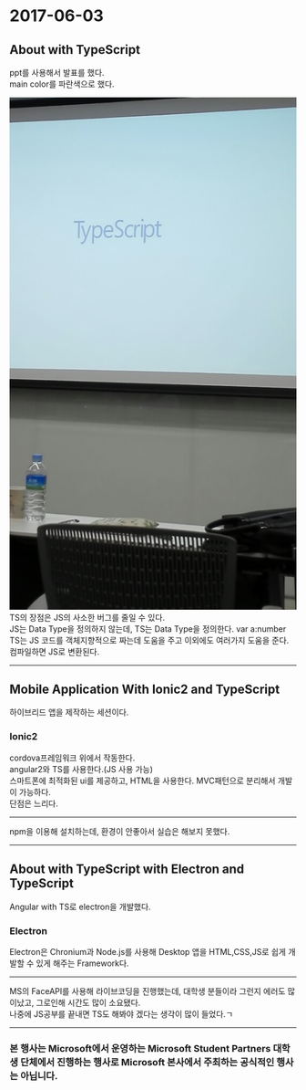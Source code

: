 # 2017-06-03
<h2>About with TypeScript</h2>
ppt를 사용해서 발표를 했다.<br>
main color를 파란색으로 했다. 

![ppt](ppt.jpg)<br>
TS의 장점은 JS의 사소한 버그를 줄일 수 있다.<br>
JS는 Data Type을 정의하지 않는데, TS는 Data Type을 정의한다. var a:number<br>
TS는 JS 코드를 객체지향적으로 짜는데 도움을 주고 이외에도 여러가지 도움을 준다.<br>
컴파일하면 JS로 변환된다.<br>
<hr>
<h2>Mobile Application With Ionic2 and TypeScript</h2>
하이브리드 앱을 제작하는 세션이다.<br>
<h3>Ionic2</h3>
cordova프레임워크 위에서 작동한다.<br>
angular2와 TS를 사용한다.(JS 사용 가능)<br>
스마트폰에 최적화된 ui를 제공하고, HTML을 사용한다. MVC패턴으로 분리해서 개발이 가능하다.<br>
단점은 느리다.<br>
<hr>
npm을 이용해 설치하는데, 환경이 안좋아서 실습은 해보지 못했다.<br>
<hr>
<h2>About with TypeScript with Electron and TypeScript</h2>
Angular with TS로 electron을 개발했다.<br>
<h3>Electron</h3>
Electron은 Chronium과 Node.js를 사용해 Desktop 앱을 HTML,CSS,JS로 쉽게 개발할 수 있게 해주는 Framework다.
<hr>
MS의 FaceAPI를 사용해 라이브코딩을 진행했는데, 대학생 분들이라 그런지 에러도 많이났고, 그로인해 시간도 많이 소요됐다.<br>
나중에 JS공부를 끝내면 TS도 해봐야 겠다는 생각이 많이 들었다.ㄱ
<hr>
<h3>본 행사는 Microsoft에서 운영하는 Microsoft Student Partners 대학생 단체에서 진행하는 행사로 Microsoft 본사에서 주최하는 공식적인 행사는 아닙니다.</h3>
